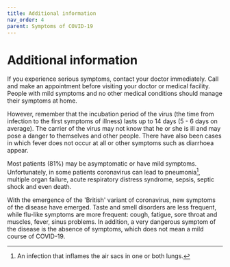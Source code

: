 ```yaml
---
title: Additional information
nav_order: 4
parent: Symptoms of COVID-19
---
```


Additional information
=====================

If you experience serious symptoms, contact your doctor immediately. Call and make an appointment before visiting your doctor or medical facility. People with mild symptoms and no other medical conditions should manage their symptoms at home.

However, remember that the incubation period of the virus (the time from infection to the first symptoms of illness) lasts up to 14 days (5 - 6 days on average). The carrier of the virus may not know that he or she is ill and may pose a danger to themselves and other people. There have also been cases in which fever does not occur at all or other symptoms such as diarrhoea appear.

Most patients (81%) may be asymptomatic or have mild symptoms. Unfortunately, in some patients coronavirus can lead to pneumonia[^1], multiple organ failure, acute respiratory distress syndrome, sepsis, septic shock and even death.

With the emergence of the 'British' variant of coronavirus, new symptoms of the disease have emerged. Taste and smell disorders are less frequent, while flu-like symptoms are more frequent: cough, fatigue, sore throat and muscles, fever, sinus problems. In addition, a very dangerous symptom of the disease is the absence of symptoms, which does not mean a mild course of COVID-19.

[^1]: An infection that inflames the air sacs in one or both lungs.
